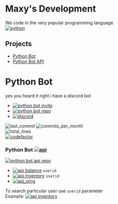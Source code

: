 # Maxy's Development
We code in the very popular programming language \
[![python](https://img.shields.io/badge/-python-blue?logo=python&logoColor=white&style=for-the-badge)](https://python.org)

## Projects
- [Python Bot](https://github.com/maxy-devs#python-bot)
- [Python Bot API](https://github.com/maxy-devs#python-bot-)

# Python Bot
yes you heard it right i have a discord bot
- [![python bot invite](https://img.shields.io/badge/Invite%20it%20to%20your%20server-Python%20Bot-634ad8?logo=discord&logoColor=white)](https://discord.com/api/oauth2/authorize?client_id=912745278187126795&permissions=1239836650583&scope=applications.commands%20bot)
- [![python bot repo](https://img.shields.io/badge/Github%20repo-Python%20Bot-blue?logo=github&logoColor=white&labelColor=24282d)](https://github.com/maxy-devs/pythonbot)
- [![discord](https://img.shields.io/discord/910131051320475648?color=5865F2&label=Support%20server&logo=discord&logoColor=white)](https://discord.gg/jRK82RNx73)

![last_commit](https://img.shields.io/github/last-commit/maxy-dev/pythonbot/main)
![commits_per_month](https://img.shields.io/github/commit-activity/m/1randomguyspecial/pythonbot) \
![total_lines](https://img.shields.io/tokei/lines/github/1randomguyspecial/pythonbot) \
[![codefactor](https://img.shields.io/codefactor/grade/github/maxy-dev/pythonbot/main?label=codefactor&logo=codefactor)](https://www.codefactor.io/repository/github/maxy-dev/pythonbot)

### Python Bot [![api](https://img.shields.io/badge/API-e7641b?logo=replit&logoColor=white)](https://pb.number2d.repl.co/) 
[![python bot api repo](https://img.shields.io/badge/Github%20repo-Python%20Bot%20API-blue?logo=github&logoColor=white&labelColor=24282d)](https://github.com/maxy-devs/pythonbotapi)

- [![api balance](https://img.shields.io/badge/-api%2Fbalance-e7641b?logo=replit&logoColor=white)](https://pb.number2d.repl.co/api/balance) `userid`
- [![api inventory](https://img.shields.io/badge/-api%2Finventory-e7641b?logo=replit&logoColor=white)](https://pb.number2d.repl.co/api/inventory) `userid`
- [![api_ping](https://img.shields.io/badge/-api%2Fping-e7641b?logo=replit&logoColor=white)](https://pb.number2d.repl.co/api/ping)

To search particular user use `userid` parameter \
Example: [![api inventory](https://img.shields.io/badge/-%2Fbalance%3Fuserid%3D439788095483936768-e7641b?logo=replit&logoColor=white)](https://pb.number2d.repl.co/api/balance?userid=439788095483936768)
